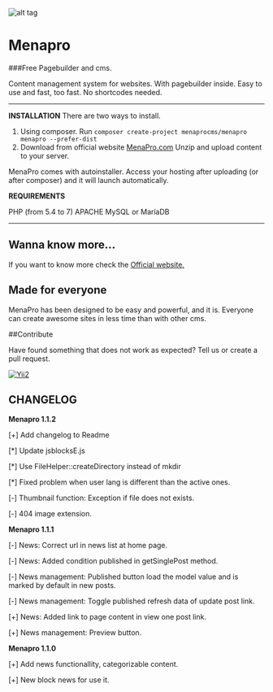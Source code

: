 ![alt tag](https://github.com/Menaprocms/menapro/blob/master/img/logo.png)

Menapro
=======

###Free Pagebuilder and cms.

Content management system for websites. With pagebuilder inside. Easy to use and fast, too fast. No shortcodes needed.

----------	

**INSTALLATION**
There are two ways to install. 

1. Using composer.
    Run `composer create-project menaprocms/menapro menapro --prefer-dist`
2. Download from official website [MenaPro.com](http://menapro.com)
	Unzip and upload content to your server. 


MenaPro comes with autoinstaller. Access your hosting after uploading (or after composer)  and it will launch automatically.

**REQUIREMENTS**

PHP (from 5.4 to 7)
APACHE
MySQL or MaríaDB


----------

Wanna know more...
------------------

If you want to know more check the [Official website.](http://menapro.com)


Made for everyone
-----------------

MenaPro has been designed to be easy and powerful, and it is. Everyone can create awesome sites in less time than with other cms.

##Contribute

Have found something that does not work as expected? Tell us or create a pull request.



[![Yii2](https://img.shields.io/badge/Powered_by-Yii_Framework-green.svg?style=flat)](http://www.yiiframework.com/)

CHANGELOG
---------
**Menapro 1.1.2**


[+] Add changelog to Readme

[\*] Update jsblocksE.js

[\*] Use FileHelper::createDirectory instead of mkdir

[\*] Fixed problem when user lang is different than the active ones.

[-] Thumbnail function: Exception if file does not exists.

[-] 404 image extension.

**Menapro 1.1.1**

[-] News: Correct url in news list at home page.

[-] News: Added condition published in getSinglePost method.

[-] News management: Published button load the model value and is marked by default in new posts.

[-] News management: Toggle published refresh data of update post link.

[+] News: Added link to page content in view one post link.

[+] News management: Preview button.

**Menapro 1.1.0**

[+] Add news functionallity, categorizable content.

[+] New block news for use it.




